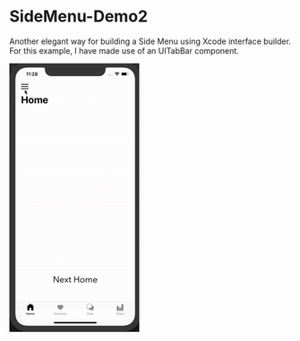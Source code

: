 # SideMenu-Demo2
Another elegant way for building a Side Menu using Xcode interface builder. 
For this example, I have made use of an UITabBar component.

![alt text](https://github.com/Joule87/Media/blob/master/SideMenu-Demo2/SideMenuDemo2.gif)
